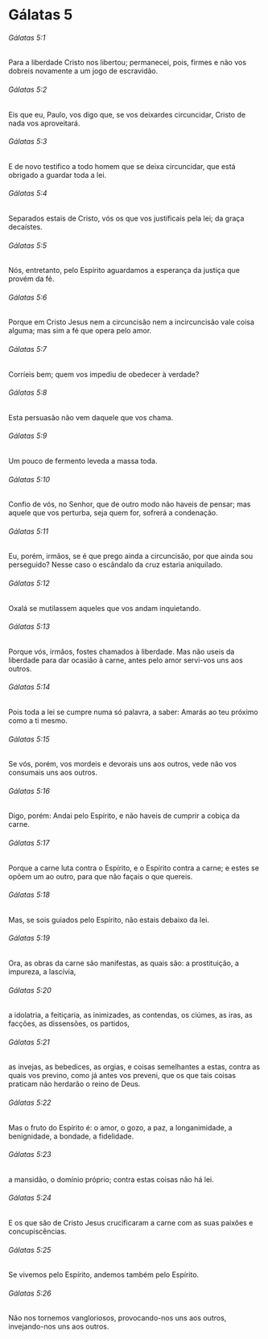 # Gálatas 5

###### Gálatas 5:1

Para a liberdade Cristo nos libertou; permanecei, pois, firmes e não vos dobreis novamente a um jogo de escravidão.

###### Gálatas 5:2

Eis que eu, Paulo, vos digo que, se vos deixardes circuncidar, Cristo de nada vos aproveitará.

###### Gálatas 5:3

E de novo testifico a todo homem que se deixa circuncidar, que está obrigado a guardar toda a lei.

###### Gálatas 5:4

Separados estais de Cristo, vós os que vos justificais pela lei; da graça decaístes.

###### Gálatas 5:5

Nós, entretanto, pelo Espírito aguardamos a esperança da justiça que provém da fé.

###### Gálatas 5:6

Porque em Cristo Jesus nem a circuncisão nem a incircuncisão vale coisa alguma; mas sim a fé que opera pelo amor.

###### Gálatas 5:7

Corríeis bem; quem vos impediu de obedecer à verdade?

###### Gálatas 5:8

Esta persuasão não vem daquele que vos chama.

###### Gálatas 5:9

Um pouco de fermento leveda a massa toda.

###### Gálatas 5:10

Confio de vós, no Senhor, que de outro modo não haveis de pensar; mas aquele que vos perturba, seja quem for, sofrerá a condenação.

###### Gálatas 5:11

Eu, porém, irmãos, se é que prego ainda a circuncisão, por que ainda sou perseguido? Nesse caso o escândalo da cruz estaria aniquilado.

###### Gálatas 5:12

Oxalá se mutilassem aqueles que vos andam inquietando.

###### Gálatas 5:13

Porque vós, irmãos, fostes chamados à liberdade. Mas não useis da liberdade para dar ocasião à carne, antes pelo amor servi-vos uns aos outros.

###### Gálatas 5:14

Pois toda a lei se cumpre numa só palavra, a saber: Amarás ao teu próximo como a ti mesmo.

###### Gálatas 5:15

Se vós, porém, vos mordeis e devorais uns aos outros, vede não vos consumais uns aos outros.

###### Gálatas 5:16

Digo, porém: Andai pelo Espírito, e não haveis de cumprir a cobiça da carne.

###### Gálatas 5:17

Porque a carne luta contra o Espírito, e o Espírito contra a carne; e estes se opõem um ao outro, para que não façais o que quereis.

###### Gálatas 5:18

Mas, se sois guiados pelo Espírito, não estais debaixo da lei.

###### Gálatas 5:19

Ora, as obras da carne são manifestas, as quais são: a prostituição, a impureza, a lascívia,

###### Gálatas 5:20

a idolatria, a feitiçaria, as inimizades, as contendas, os ciúmes, as iras, as facções, as dissensões, os partidos,

###### Gálatas 5:21

as invejas, as bebedices, as orgias, e coisas semelhantes a estas, contra as quais vos previno, como já antes vos preveni, que os que tais coisas praticam não herdarão o reino de Deus.

###### Gálatas 5:22

Mas o fruto do Espírito é: o amor, o gozo, a paz, a longanimidade, a benignidade, a bondade, a fidelidade.

###### Gálatas 5:23

a mansidão, o domínio próprio; contra estas coisas não há lei.

###### Gálatas 5:24

E os que são de Cristo Jesus crucificaram a carne com as suas paixões e concupiscências.

###### Gálatas 5:25

Se vivemos pelo Espírito, andemos também pelo Espírito.

###### Gálatas 5:26

Não nos tornemos vangloriosos, provocando-nos uns aos outros, invejando-nos uns aos outros.

